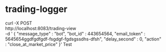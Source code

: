 # trading-logger

curl -X POST \
  http://localhost:8083/trading-view \
  -d ' {
    "message_type" : "bot",
    "bot_id" : 443654564,
    "email_token" : 5645654ggdfgdfgdf-fsgdgf-fgdsgssdhs-dfsh",
    "delay_second" : 0,
    "action" : "close_at_market_price"
 }'
Test
